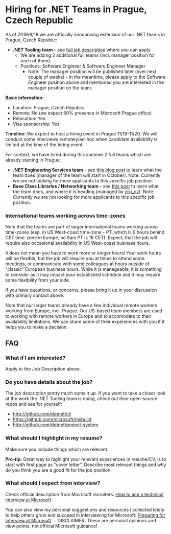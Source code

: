 # Hiring for .NET Teams in Prague, Czech Republic

As of 2019/9/18 we are officially announcing extension of our .NET teams in Prague, Czech Republic:
- **.NET Tooling team** - see [full job description](https://careers.microsoft.com/us/en/job/646082/Software-Engineer-NET-TOOLING) where you can apply
    - We are adding 2 additional full teams (incl. manager position for each of them).
    - Positions: Software Engineer & Software Engineer Manager
        - Note: The manager position will be published later (over next couple of weeks) - in the meantime, please apply to the Software Engineer position above and mentioned you are interested in the manager position on the team.


**Basic infornation:**
- Location: Prague, Czech Republic
- Remote: No (we expect 60% presence in Microsoft Prague office)
- Relocation: Yes
- Visa sponsorship: Yes

**Timeline:** We expect to host a hiring event in Prague 11/18-11/20. We will conduct some interviews remotely/ad-hoc when candidate availability is limited at the time of the hiring event.

For context, we have hired during this summer 2 full teams which are already starting in Prague:
- **.NET Engineering Services team** - see [this blog post](https://devblogs.microsoft.com/dotnet/the-evolving-infrastructure-of-net-core/) to learn what the team does (manager of the team will start in October). Note: Currently we are not looking for more applicants to this specific job position.
- **Base Class Libraries / Networking team** - see [this post](/networking_resources) to learn what the team does, and where it is heading (managed by [ziki_cz](https://twitter.com/ziki_cz)). Note: Currently we are not looking for more applicants to this specific job position.


### International teams working across time-zones

Note that the teams are part of larger international teams working across time-zones (esp. in US West-coast time-zone - PT, which is 9 hours behind CET time-zone in Europe, so 9am PT is 18 CET).
Expect, that the job will require also occasional availability in US West-coast business hours.

It does not mean you have to work more or longer hours!
Your work hours will be flexible, but the job will require you at times to attend some meetings, or communicate with some colleagues at hours outside of "classic" European business hours.
While it is manageable, it is something to consider as it may impact your established schedule and it may require some flexibility from your side.

If you have questions, or concerns, please bring it up in your discussion with primary contact above.

Note that our larger teams already have a few individual remote workers working from Europe, incl. Prague.
Our US-based team members are used to working with remote workers in Europe and to accomodate to their availability limitations.
We can share some of their experiences with you if it helps you to make a decision.


## FAQ


### What if I am interested?

Apply to the Job Description above.


### Do you have details about the job?

The job description pretty much sums it up.
If you want to take a closer look at the work the .NET Tooling team is doing, check out their open-source repos and see for yourself:
- http://github.com/dotnet/cli
- https://github.com/microsoft/msbuild
- http://github.com/dotnet/project-system


### What should I highlight in my resume?

Make sure you include things which are relevant.

**Pro-tip:** Great way to highlight your relevant experiences in resume/CV, is to start with first page as "cover letter".
Describe most relevant things and why do you think you are a good fit for the job position.


### What should I expect from interview?

Check official description from Microsoft recruiters: [How to ace a technical interview at Microsoft](https://news.microsoft.com/life/how-to-ace-a-technical-interview-at-microsoft)

You can also view my personal suggestions and resources I collected lately to help others grow and succeed in interviewing for Microsoft: [Preparing for Interview at Microsoft](/interview_prep)
... DISCLAIMER: These are personal opinions and view points, not official Microsoft guidance!
